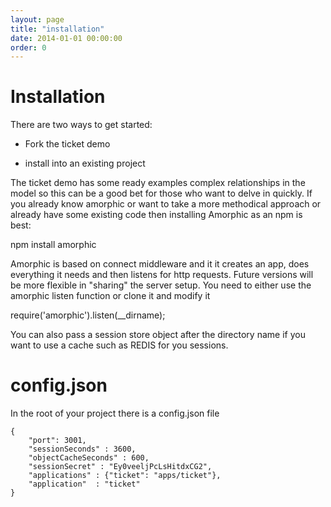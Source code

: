 ```yaml
---
layout: page
title: "installation"
date: 2014-01-01 00:00:00
order: 0
---
```


# Installation

There are two ways to get started:

* Fork the ticket demo

* install into an existing project

The ticket demo has some ready examples complex relationships in the model so this can be a good bet for those who want to delve in quickly.  If you already know amorphic or want to take a more methodical approach or already have some existing code then installing Amorphic as an npm is best:

 npm install amorphic

Amorphic is based on connect middleware and it it creates an app, does everything it needs and then listens for http requests.  Future versions will be more flexible in "sharing" the server setup.  You need to either use the amorphic listen function or clone it and modify it
 
   require('amorphic').listen(__dirname);

You can also pass a session store object after the directory name if you want to use a cache such as REDIS for you sessions.

# config.json

In the root of your project there is a config.json file

    {
        "port": 3001,
        "sessionSeconds" : 3600,
        "objectCacheSeconds" : 600,
        "sessionSecret" : "Ey0veeljPcLsHitdxCG2",
        "applications" : {"ticket": "apps/ticket"},
        "application"  : "ticket"
    }
    
